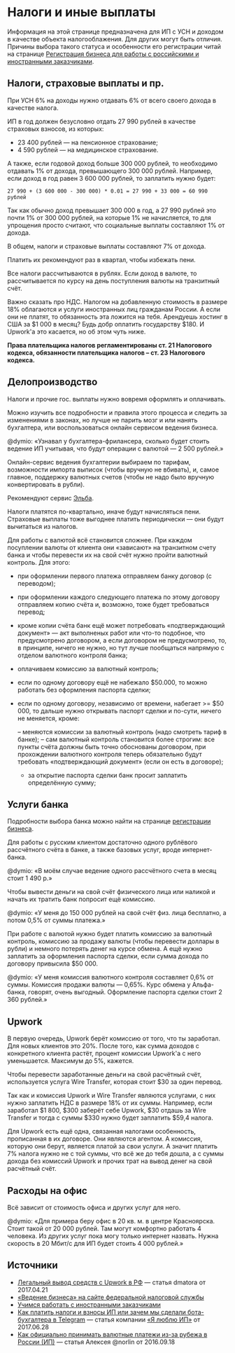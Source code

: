 Налоги и иные выплаты
=====================

Информация на этой странице предназначена для ИП с УСН и доходом в качестве
объекта налогооблажения. Для других могут быть отличия.
Причины выбора такого статуса и особенности его регистрации читай на странице
[Регистрация бизнеса для работы с российскими и иностранными заказчиками](business_registration.md).


Налоги, страховые выплаты и пр.
-------------------------------

При УСН 6% на доходы нужно отдавать 6% от всего своего дохода в качестве налога.

ИП в год должен безусловно отдать 27 990 рублей в качестве страховых взносов,
из которых:

* 23 400 рублей — на пенсионное страхование;
* 4 590 рублей — на медицинское страхование.

А также, если годовой доход больше 300 000 рублей, то необходимо отдавать 1%
от дохода, превышающего 300 000 рублей. Например, если доход в год равен
3 600 000 рублей, то заплатить нужно будет:

    27 990 + (3 600 000 - 300 000) * 0.01 = 27 990 + 33 000 = 60 990 рублей

Так как обычно доход превышает 300 000 в год, а 27 990 рублей это почти 1%
от 300 000 рублей, на которые 1% не начисляется, то для упрощения просто
считают, что социальные выплаты составляют 1% от дохода.

В общем, налоги и страховые выплаты составляют 7% от дохода.

Платить их рекомендуют раз в квартал, чтобы избежать пени.

Все налоги рассчитываются в рублях.
Если доход в валюте, то рассчитывается по курсу на день поступления валюты
на транзитный счёт.

Важно сказать про НДС. Налогом на добавленную стоимость в размере 18% облагаются
и услуги иностранных лиц гражданам России. А если они не платят, то обязанность
эта ложится на тебя. Арендуешь хостинг в США за $1 000 в месяц? Будь добр
оплатить государству $180. И Upwork'а это касается, но об этом чуть ниже.

__Права плательщика налогов регламентированы ст. 21 Налогового кодекса,
обязанности плательщика налогов – ст. 23 Налогового кодекса.__


Делопроизводство
----------------

Налоги и прочие гос. выплаты нужно вовремя оформлять и оплачивать.

Можно изучить все подробности и правила этого процесса и следить за изменениями
в законах, но лучше не парить мозг и или нанять бухгалтера, или воспользоваться
онлайн сервисом ведения бизнеса.

@dymio: «Узнавал у бухгалтера-фрилансера, сколько будет стоить ведение ИП
учитывая, что будут операции с валютой — 2 500 рублей.»

Онлайн-сервис ведения бухгалтерии выбираем по тарифам, возможности импорта
выписок (чтобы вручную не вбивать), и, самое главное, поддержку валютных счетов
(чтобы не надо было вручную конвертировать в рубли).

Рекомендуют сервис [Эльба](https://e-kontur.ru).

Налоги платятся по-квартально, иначе будут начисляться пени. Страховые выплаты
тоже выгоднее платить периодически — они будут вычитаться из налогов.

Для работы с валютой всё становится сложнее. При каждом посуплении валюты
от клиента они «зависают» на транзитном счету банка и чтобы перевести их
на свой счёт нужно пройти валютный контроль. Для этого:

- при оформлении первого платежа отправляем банку договор (с переводом);
- при оформлении каждого следующего платежа по этому договору отправляем копию
  счёта и, возможно, тоже будет требоваться перевод;
- кроме копии счёта банк ещё может потребовать «подтверждающий документ» — акт
  выполненых работ или что-то подобное, что предусмотрено договором, а если
  договором не предусмотрено, то, в принципе, ничего не нужно, но тут лучше
  пообщаться напрямую с отделом валютного контроля банка;
- оплачиваем комиссию за валютный контроль;
- если по одному договору ещё не набежало $50.000, то можно работать
  без оформления паспорта сделки;
- если по одному договору, независимо от времени, набегает >= $50 000, то дальше
  нужно открывать паспорт сделки и по-сути, ничего не меняется, кроме:

    – меняются комиссии за валютный контроль (надо смотреть тариф в банке);
    – сам валютный контроль становится более строгим: все пункты счёта должны
      быть точно обоснованы договором, при прохождении валютного контроля теперь
      обязательно будут требовать «подтверждающий документ» (если он есть
      в договоре);
    - за открытие паспорта сделки банк просит заплатить определённую сумму;


Услуги банка
------------

Подробности выбора банка можно найти на странице
[регистрации бизнеса](business_registration.md).

Для работы с русским клиентом достаточно одного рублёвого рассчётного счёта
в банке, а также базовых услуг, вроде интернет-банка.

@dymio: «В моём случае ведение одного рассчётного счета в месяц стоит 1 490 р.»

Чтобы вывести деньги на свой счёт физического лица или наликой и начать
их тратить банк попросит ещё комиссию.

@dymio: «У меня до 150 000 рублей на свой счёт физ. лица бесплатно, а потом
0,5% от суммы платежа.»

При работе с валютой нужно будет платить комиссию за валютный контроль,
комиссию за продажу валюты (чтобы перевести доллары в рубли) и немного потерять
денег на курсе обмена. А ещё нужно заплатить за оформления паспорта сделки,
если сумма дохода по договору привысила $50 000.

@dymio: «У меня комиссия валютного контроля составляет 0,6% от суммы. Комиссия
продажи валюты — 0,65%. Курс обмена у Альфа-банка, говорят, очень выгодный.
Оформление паспорта сделки стоит 2 360 рублей.»


Upwork
------

В первую очередь, Upwork берёт комиссию от того, что ты заработал.
Для новых клиентов это 20%. После того, как сумма доходов с конкретного клиента
растёт, процент комиссии Upwork'а с него уменьшается. Максимум до 5%, кажется.

Чтобы перевести заработанные деньги на свой расчётный счёт, используется
услуга Wire Transfer, которая стоит $30 за один перевод.

Так как и комиссия Upwork и Wire Transfer являются услугами, с них нужно
заплатить НДС в размере 18% от их суммы. Например, если заработал $1 800,
$300 заберёт себе Upwork, $30 отдашь за Wire Transfer и тогда с суммы $330
нужно будет заплатить $59,4 налога.

Для Upwork есть ещё одна, связанная налогами особенность, прописанная в их
договоре. Они являются агентом. А комиссия, которую они берут, является
платой за свои услуги. А значит платить 7% налога нужно не с той суммы, что
всё же до тебя дошла, а с суммы дохода без комиссий Upwork и прочих трат
на вывод денег на свой расчётный счёт.


Расходы на офис
---------------

Всё зависит от стоимость офиса и других услуг для него.

@dymio: «Для примера беру офис в 20 кв. м. в центре Красноярска. Стоит такой
от 20 000 рублей. Там могут комфортно работать 4 человека. Из других услуг
пока могу только интернет назвать. Нужна скорость в 20 Мбит/с для ИП будет
стоить 4 000 рублей.»


Источники
---------

* [Легальный вывод средств с Upwork в РФ](https://habrahabr.ru/post/327130/)
  — статья dmatora от 2017.04.21
* [«Ведение бизнеса» на сайте федеральной налоговой службы](https://www.nalog.ru/create_business/ip/in_progress/)
* [Учимся работать с иностранными заказчиками](https://e-kontur.ru/enquiry/210)
* [Как платить налоги и взносы ИП или зачем мы сделали бота-бухгалтера в Telegram](https://habrahabr.ru/company/iloveip/blog/331828/)
  — статья компании [«Я люблю ИП»](http://www.iloveip.ru) от 2017.06.28
* [Как официально принимать валютные платежи из-за рубежа в России (ИП)](https://habrahabr.ru/post/310300/)
  — статья Алексея @norlin от 2016.09.18